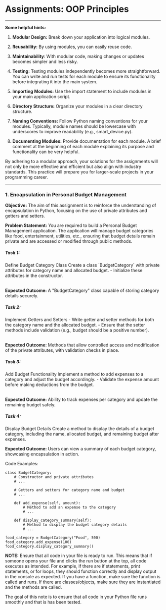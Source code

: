 <h1>Assignments: OOP Principles</h1>
<hr>

<b>Some helpful hints:</b> 
1. <b>Modular Design:</b> Break down your application into logical modules.

2. <b>Reusability:</b> By using modules, you can easily reuse code. 

3. <b>Maintainability</b>: With modular code, making changes or updates becomes simpler and less risky.

4. <b>Testing:</b> Testing modules independently becomes more straightforward. You can write and run tests for each module to ensure its functionality before integrating it into the main system.

5. <b>Importing Modules:</b> Use the import statement to include modules in your main application script. 

6. <b>Directory Structure:</b> Organize your modules in a clear directory structure.

7. <b>Naming Conventions:</b> Follow Python naming conventions for your modules. Typically, module names should be lowercase with underscores to improve readability (e.g., smart_device.py).

8. <b>Documenting Modules:</b> Provide documentation for each module. A brief comment at the beginning of each module explaining its purpose and functionality can be very helpful.

By adhering to a modular approach, your solutions for the assignments will not only be more effective and efficient but also align with industry standards. This practice will prepare you for larger-scale projects in your programming career.
<hr>

<h3>1. Encapsulation in Personal Budget Management</h3>

<b>Objective:</b> The aim of this assignment is to reinforce the understanding of encapsulation in Python, focusing on the use of private attributes and getters and setters.

<b>Problem Statement:</b> You are required to build a Personal Budget Management application. The application will manage budget categories like food, entertainment, utilities, etc., ensuring that budget details remain private and are accessed or modified through public methods.

<h5>Task 1:</h5> Define Budget Category Class Create a class `BudgetCategory` with private attributes for category name and allocated budget. - Initialize these attributes in the constructor.
<br><br>

<b>Expected Outcome:</b> A "BudgetCategory" class capable of storing category details securely.

<h5>Task 2:</h5> Implement Getters and Setters - Write getter and setter methods for both the category name and the allocated budget. - Ensure that the setter methods include validation (e.g., budget should be a positive number).
<br><br>

<b>Expected Outcome:</b> Methods that allow controlled access and modification of the private attributes, with validation checks in place.

<h5>Task 3:</h5> Add Budget Functionality Implement a method to add expenses to a category and adjust the budget accordingly. - Validate the expense amount before making deductions from the budget.
<br><br>

<b>Expected Outcome:</b> Ability to track expenses per category and update the remaining budget safely.

<h5>Task 4:</h5> Display Budget Details Create a method to display the details of a budget category, including the name, allocated budget, and remaining budget after expenses.

<b>Expected Outcome:</b> Users can view a summary of each budget category, showcasing encapsulation in action.

Code Examples:

```
class BudgetCategory:
    # Constructor and private attributes
    # ...

    # Getters and setters for category name and budget
    # ...

    def add_expense(self, amount):
        # Method to add an expense to the category
        # ...

    def display_category_summary(self):
        # Method to display the budget category details
        # ...

food_category = BudgetCategory("Food", 500)
food_category.add_expense(100)
food_category.display_category_summary()
```

<b>NOTE:</b> Ensure that all code in your file is ready to run. This means that if someone opens your file and clicks the run button at the top, all code executes as intended. For example, if there are if statements, print statements, or for loops, they should function correctly and display output in the console as expected. If you have a function, make sure the function is called and runs. If there are classes/objects, make sure they are instantiated and the methods are called.

The goal of this note is to ensure that all code in your Python file runs smoothly and that is has been tested.